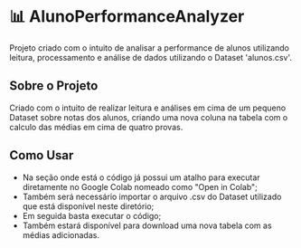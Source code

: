 # 📊 AlunoPerformanceAnalyzer
Projeto criado com o intuito de analisar a performance de alunos utilizando leitura, processamento e análise de dados utilizando o Dataset 'alunos.csv'.

## Sobre o Projeto
Criado com o intuito de realizar leitura e análises em cima de um pequeno Dataset sobre notas dos alunos, criando uma nova coluna na tabela com o calculo das médias em cima de quatro provas.

## Como Usar
- Na seção onde está o código já possui um atalho para executar diretamente no Google Colab nomeado como "Open in Colab";
- Também será necessário importar o arquivo .csv do Dataset utilizado que está disponível neste diretório;
- Em seguida basta executar o código;
- Também estará disponível para download uma nova tabela com as médias adicionadas.
